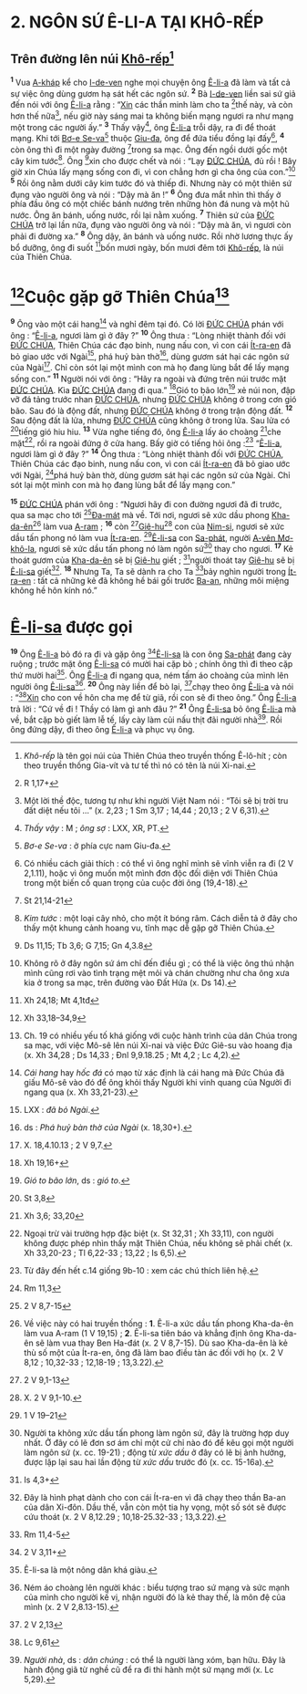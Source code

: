 # 2. NGÔN SỨ Ê-LI-A TẠI KHÔ-RẾP

## Trên đường lên núi [Khô-rếp]()[^1]
<sup><b>1</b></sup> Vua [A-kháp]() kể cho [I-de-ven]() nghe mọi chuyện ông [Ê-li-a]() đã làm và tất cả sự việc ông dùng gươm hạ sát hết các ngôn sứ. <sup><b>2</b></sup> Bà [I-de-ven]() liền sai sứ giả đến nói với ông [Ê-li-a]() rằng : “[Xin]() các thần minh làm cho ta [^1*]thế này, và còn hơn thế nữa[^2], nếu giờ này sáng mai ta không biến mạng ngươi ra như mạng một trong các người ấy.” <sup><b>3</b></sup> Thấy vậy[^3], ông [Ê-li-a]() trỗi dậy, ra đi để thoát mạng. Khi tới [Bơ-e Se-va]()[^4] thuộc [Giu-đa](), ông để đứa tiểu đồng lại đấy[^5], <sup><b>4</b></sup> còn ông thì đi một ngày đường [^2*]trong sa mạc. Ông đến ngồi dưới gốc một cây kim tước[^6]. Ông [^3*]xin cho được chết và nói : “Lạy [ĐỨC CHÚA](), đủ rồi ! Bây giờ xin Chúa lấy mạng sống con đi, vì con chẳng hơn gì cha ông của con.”[^7] <sup><b>5</b></sup> Rồi ông nằm dưới cây kim tước đó và thiếp đi. Nhưng này có một thiên sứ đụng vào người ông và nói : “Dậy mà ăn !” <sup><b>6</b></sup> Ông đưa mắt nhìn thì thấy ở phía đầu ông có một chiếc bánh nướng trên những hòn đá nung và một hũ nước. Ông ăn bánh, uống nước, rồi lại nằm xuống. <sup><b>7</b></sup> Thiên sứ của [ĐỨC CHÚA]() trở lại lần nữa, đụng vào người ông và nói : “Dậy mà ăn, vì ngươi còn phải đi đường xa.” <sup><b>8</b></sup> Ông dậy, ăn bánh và uống nước. Rồi nhờ lương thực ấy bổ dưỡng, ông đi suốt [^4*]bốn mươi ngày, bốn mươi đêm tới [Khô-rếp](), là núi của Thiên Chúa.


# [^5*]Cuộc gặp gỡ Thiên Chúa[^8]
<sup><b>9</b></sup> Ông vào một cái hang[^9] và nghỉ đêm tại đó. Có lời [ĐỨC CHÚA]() phán với ông : “[Ê-li-a](), ngươi làm gì ở đây ?” <sup><b>10</b></sup> Ông thưa : “Lòng nhiệt thành đối với [ĐỨC CHÚA](), Thiên Chúa các đạo binh, nung nấu con, vì con cái [Ít-ra-en]() đã bỏ giao ước với Ngài[^10], phá huỷ bàn thờ[^11], dùng gươm sát hại các ngôn sứ của Ngài[^12]. Chỉ còn sót lại một mình con mà họ đang lùng bắt để lấy mạng sống con.” <sup><b>11</b></sup> Người nói với ông : “Hãy ra ngoài và đứng trên núi trước mặt [ĐỨC CHÚA](). Kìa [ĐỨC CHÚA]() đang đi qua.” [^6*]Gió to bão lớn[^13] xẻ núi non, đập vỡ đá tảng trước nhan [ĐỨC CHÚA](), nhưng [ĐỨC CHÚA]() không ở trong cơn gió bão. Sau đó là động đất, nhưng [ĐỨC CHÚA]() không ở trong trận động đất. <sup><b>12</b></sup> Sau động đất là lửa, nhưng [ĐỨC CHÚA]() cũng không ở trong lửa. Sau lửa có [^7*]tiếng gió hiu hiu. <sup><b>13</b></sup> Vừa nghe tiếng đó, ông [Ê-li-a]() lấy áo choàng [^8*]che mặt[^14], rồi ra ngoài đứng ở cửa hang. Bấy giờ có tiếng hỏi ông :[^15] “[Ê-li-a](), ngươi làm gì ở đây ?” <sup><b>14</b></sup> Ông thưa : “Lòng nhiệt thành đối với [ĐỨC CHÚA](), Thiên Chúa các đạo binh, nung nấu con, vì con cái [Ít-ra-en]() đã bỏ giao ước với Ngài, [^9*]phá huỷ bàn thờ, dùng gươm sát hại các ngôn sứ của Ngài. Chỉ sót lại một mình con mà họ đang lùng bắt để lấy mạng con.”

<sup><b>15</b></sup> [ĐỨC CHÚA]() phán với ông : “Ngươi hãy đi con đường ngươi đã đi trước, qua sa mạc cho tới [^10*][Đa-mát]() mà về. Tới nơi, ngươi sẽ xức dầu phong [Kha-da-ên]()[^16] làm vua [A-ram]() ; <sup><b>16</b></sup> còn [^11*][Giê-hu]()[^17] con của [Nim-si](), ngươi sẽ xức dầu tấn phong nó làm vua [Ít-ra-en](). [^12*][Ê-li-sa]() con [Sa-phát](), người [A-vên Mơ-khô-la](), ngươi sẽ xức dầu tấn phong nó làm ngôn sứ[^18] thay cho ngươi. <sup><b>17</b></sup> Kẻ thoát gươm của [Kha-da-ên]() sẽ bị [Giê-hu]() giết ; [^13*]người thoát tay [Giê-hu]() sẽ bị [Ê-li-sa]() giết[^19]. <sup><b>18</b></sup> Nhưng Ta, Ta sẽ dành ra cho Ta [^14*]bảy nghìn người trong [Ít-ra-en]() : tất cả những kẻ đã không hề bái gối trước [Ba-an](), những môi miệng không hề hôn kính nó.”


# [Ê-li-sa]() được gọi
<sup><b>19</b></sup> Ông [Ê-li-a]() bỏ đó ra đi và gặp ông [^15*][Ê-li-sa]() là con ông [Sa-phát]() đang cày ruộng ; trước mặt ông [Ê-li-sa]() có mười hai cặp bò ; chính ông thì đi theo cặp thứ mười hai[^20]. Ông [Ê-li-a]() đi ngang qua, ném tấm áo choàng của mình lên người ông [Ê-li-sa]()[^21]. <sup><b>20</b></sup> Ông này liền để bò lại, [^16*]chạy theo ông [Ê-li-a]() và nói : “[^17*][Xin]() cho con về hôn cha mẹ để từ giã, rồi con sẽ đi theo ông.” Ông [Ê-li-a]() trả lời : “Cứ về đi ! Thầy có làm gì anh đâu ?” <sup><b>21</b></sup> Ông [Ê-li-sa]() bỏ ông [Ê-li-a]() mà về, bắt cặp bò giết làm lễ tế, lấy cày làm củi nấu thịt đãi người nhà[^22]. Rồi ông đứng dậy, đi theo ông [Ê-li-a]() và phục vụ ông.

[^1]: *Khô-rếp* là tên gọi núi của Thiên Chúa theo truyền thống Ê-lô-hít ; còn theo truyền thống Gia-vít và tư tế thì nó có tên là núi Xi-nai.
[^2]: Một lời thề độc, tương tự như khi người Việt Nam nói : “Tôi sẽ bị trời tru đất diệt nếu tôi ...” (x. 2,23 ; 1 Sm 3,17 ; 14,44 ; 20,13 ; 2 V 6,31).
[^3]: *Thấy vậy* : M ; *ông sợ* : LXX, XR, PT.
[^4]: *Bơ-e Se-va* : ở phía cực nam Giu-đa.
[^5]: Có nhiều cách giải thích : có thể vì ông nghĩ mình sẽ vĩnh viễn ra đi (2 V 2,1.11), hoặc vì ông muốn một mình đơn độc đối diện với Thiên Chúa trong một biến cố quan trọng của cuộc đời ông (19,4-18).
[^6]: *Kim tước* : một loại cây nhỏ, cho một ít bóng râm. Cách diễn tả ở đây cho thấy một khung cảnh hoang vu, tĩnh mạc dễ gặp gỡ Thiên Chúa.
[^7]: Không rõ ở đây ngôn sứ ám chỉ đến điều gì ; có thể là việc ông thú nhận mình cũng rơi vào tình trạng mệt mỏi và chán chường như cha ông xưa kia ở trong sa mạc, trên đường vào Đất Hứa (x. Ds 14).
[^8]: Ch. 19 có nhiều yếu tố khá giống với cuộc hành trình của dân Chúa trong sa mạc, với việc Mô-sê lên núi Xi-nai và việc Đức Giê-su vào hoang địa (x. Xh 34,28 ; Ds 14,33 ; Đnl 9,9.18.25 ; Mt 4,2 ; Lc 4,2).
[^9]: *Cái hang* hay *hốc đá* có mạo từ xác định là cái hang mà Đức Chúa đã giấu Mô-sê vào đó để ông khỏi thấy Người khi vinh quang của Người đi ngang qua (x. Xh 33,21-23).
[^10]: LXX : *đã bỏ Ngài*.
[^11]: ds : *Phá huỷ bàn thờ của Ngài* (x. 18,30+).
[^12]: X. 18,4.10.13 ; 2 V 9,7.
[^13]: *Gió to bão lớn*, ds : *gió to*.
[^14]: Ngoại trừ vài trường hợp đặc biệt (x. St 32,31 ; Xh 33,11), con người không được phép nhìn thấy mặt Thiên Chúa, nếu không sẽ phải chết (x. Xh 33,20-23 ; Tl 6,22-33 ; 13,22 ; Is 6,5).
[^15]: Từ đây đến hết c.14 giống 9b-10 : xem các chú thích liên hệ.
[^16]: Về việc này có hai truyền thống : **1**. Ê-li-a xức dầu tấn phong Kha-da-ên làm vua A-ram (1 V 19,15) ; **2**. Ê-li-sa tiên báo và khẳng định ông Kha-da-ên sẽ làm vua thay Ben Ha-đát (x. 2 V 8,7-15). Dù sao Kha-da-ên là kẻ thù số một của Ít-ra-en, ông đã làm bao điều tàn ác đối với họ (x. 2 V 8,12 ; 10,32-33 ; 12,18-19 ; 13,3.22).
[^17]: X. 2 V 9,1-10.
[^18]: Người ta không xức dầu tấn phong làm ngôn sứ, đây là trường hợp duy nhất. Ở đây có lẽ đơn sơ ám chỉ một cử chỉ nào đó để kêu gọi một người làm ngôn sứ (x. cc. 19-21) ; động từ *xức dầu* ở đây có lẽ bị ảnh hưởng, được lặp lại sau hai lần động từ *xức dầu* trước đó (x. cc. 15-16a).
[^19]: Đây là hình phạt dành cho con cái Ít-ra-en vì đã chạy theo thần Ba-an của dân Xi-đôn. Dầu thế, vẫn còn một tia hy vọng, một số sót sẽ được cứu thoát (x. 2 V 8,12.29 ; 10,18-25.32-33 ; 13,3.22).
[^20]: Ê-li-sa là một nông dân khá giàu.
[^21]: Ném áo choàng lên người khác : biểu tượng trao sứ mạng và sức mạnh của mình cho người kế vị, nhận người đó là kẻ thay thế, là môn đệ của mình (x. 2 V 2,8.13-15).
[^22]: *Người nhà*, ds : *dân chúng* : có thể là người làng xóm, bạn hữu. Đây là hành động giã từ nghề cũ để ra đi thi hành một sứ mạng mới (x. Lc 5,29).
[^1*]: R 1,17+
[^2*]: St 21,14-21
[^3*]: Ds 11,15; Tb 3,6; G 7,15; Gn 4,3.8
[^4*]: Xh 24,18; Mt 4,1tđ
[^5*]: Xh 33,18–34,9
[^6*]: Xh 19,16+
[^7*]: St 3,8
[^8*]: Xh 3,6; 33,20
[^9*]: Rm 11,3
[^10*]: 2 V 8,7-15
[^11*]: 2 V 9,1-13
[^12*]: 1 V 19–21
[^13*]: Is 4,3+
[^14*]: Rm 11,4-5
[^15*]: 2 V 3,11+
[^16*]: 2 V 2,13
[^17*]: Lc 9,61